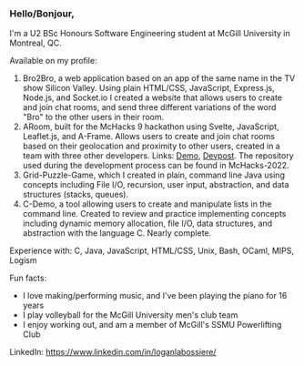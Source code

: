 ### Hello/Bonjour,
I'm a U2 BSc Honours Software Engineering student at McGill University in Montreal, QC. 

Available on my profile:

1. Bro2Bro, a web application based on an app of the same name in the TV show Silicon Valley.  Using plain HTML/CSS, JavaScript, Express.js, Node.js, and Socket.io I created a website that allows users to create and join chat rooms, and send three different variations of the word "Bro" to the other users in their room.
2. ARoom, built for the McHacks 9 hackathon using Svelte, JavaScript, Leaflet.js, and A-Frame. Allows users to create and join chat rooms based on their geolocation and proximity to other users, created in a team with three other developers. Links: [Demo](https://logantml.github.io/ARoom/), [Devpost](https://devpost.com/software/aroom-dzm4in?ref_content=user-portfolio&ref_feature=in_progress).  The repository used during the development process can be found in McHacks-2022.
3. Grid-Puzzle-Game, which I created in plain, command line Java using concepts including File I/O, recursion, user input, abstraction, and data structures (stacks, queues).
4. C-Demo, a tool allowing users to create and manipulate lists in the command line. Created to review and practice implementing concepts including dynamic memory allocation, file I/O, data structures, and abstraction with the language C.  Nearly complete.


Experience with: C, Java, JavaScript, HTML/CSS, Unix, Bash, OCaml, MIPS, Logism


Fun facts:
* I love making/performing music, and I've been playing the piano for 16 years
* I play volleyball for the McGill University men's club team
* I enjoy working out, and am a member of McGill's SSMU Powerlifting Club

<!--
##Relevant coursework:
* CSC 111 (UVic): Fundamentals of Programming with Engineering Applications. 99% -> A+ (average: 72%)
* 
-->

LinkedIn: https://www.linkedin.com/in/loganlabossiere/
<!--
**LoganTML/LoganTML** is a ✨ _special_ ✨ repository because its `README.md` (this file) appears on your GitHub profile.

Here are some ideas to get you started:

- 🔭 I’m currently working on ...
- 🌱 I’m currently learning ...
- 👯 I’m looking to collaborate on ...
- 🤔 I’m looking for help with ...
- 💬 Ask me about ...
- 📫 How to reach me: ...
- 😄 Pronouns: ...
- ⚡ Fun fact: ...
-->
